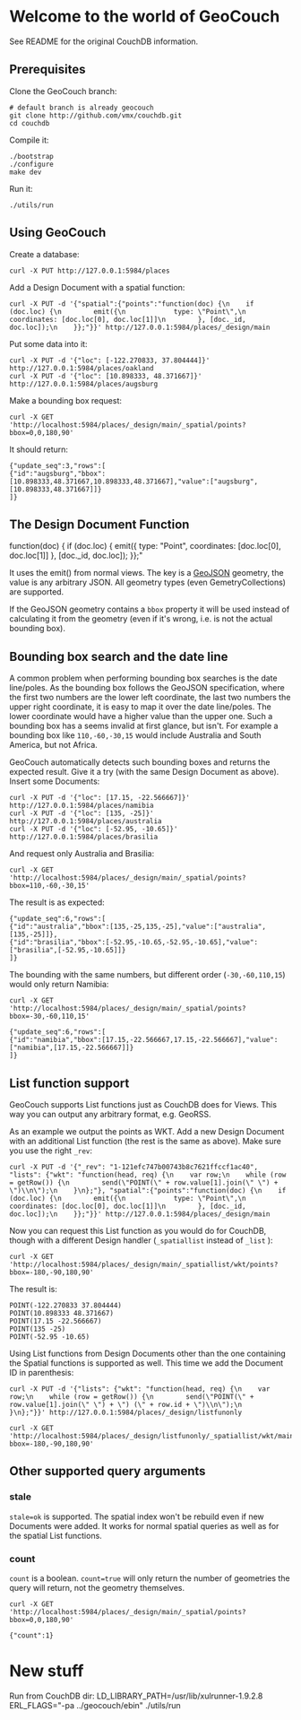 Welcome to the world of GeoCouch
================================

See README for the original CouchDB information.

Prerequisites
-------------

Clone the GeoCouch branch:

    # default branch is already geocouch
    git clone http://github.com/vmx/couchdb.git
    cd couchdb

Compile it:

    ./bootstrap
    ./configure
    make dev

Run it:

    ./utils/run


Using GeoCouch
--------------

Create a database:

    curl -X PUT http://127.0.0.1:5984/places

Add a Design Document with a spatial function:

    curl -X PUT -d '{"spatial":{"points":"function(doc) {\n    if (doc.loc) {\n        emit({\n            type: \"Point\",\n            coordinates: [doc.loc[0], doc.loc[1]]\n        }, [doc._id, doc.loc]);\n    }};"}}' http://127.0.0.1:5984/places/_design/main

Put some data into it:

    curl -X PUT -d '{"loc": [-122.270833, 37.804444]}' http://127.0.0.1:5984/places/oakland
    curl -X PUT -d '{"loc": [10.898333, 48.371667]}' http://127.0.0.1:5984/places/augsburg

Make a bounding box request:

    curl -X GET 'http://localhost:5984/places/_design/main/_spatial/points?bbox=0,0,180,90'

It should return:

    {"update_seq":3,"rows":[
    {"id":"augsburg","bbox":[10.898333,48.371667,10.898333,48.371667],"value":["augsburg",[10.898333,48.371667]]}
    ]}

The Design Document Function
----------------------------

function(doc) {
    if (doc.loc) {
        emit({
            type: "Point",
            coordinates: [doc.loc[0], doc.loc[1]]
        }, [doc._id, doc.loc]);
    }};"

It uses the emit() from normal views. The key is a
[GeoJSON](http://geojson.org) geometry, the value is any arbitrary JSON. All
geometry types (even GemetryCollections) are supported.

If the GeoJSON geometry contains a `bbox` property it will be used instead
of calculating it from the geometry (even if it's wrong, i.e. is not
the actual bounding box).


Bounding box search and the date line
-------------------------------------

A common problem when performing bounding box searches is the date
line/poles. As the bounding box follows the GeoJSON specification,
where the first two numbers are the lower left coordinate, the last
two numbers the upper right coordinate, it is easy to map it over the
date line/poles. The lower coordinate would have a higher value than
the upper one. Such a bounding box has a seems invalid at first
glance, but isn't. For example a bounding box like `110,-60,-30,15`
would include Australia and South America, but not Africa.

GeoCouch automatically detects such bounding boxes and returns the
expected result. Give it a try (with the same Design Document as
above). Insert some Documents:

    curl -X PUT -d '{"loc": [17.15, -22.566667]}' http://127.0.0.1:5984/places/namibia
    curl -X PUT -d '{"loc": [135, -25]}' http://127.0.0.1:5984/places/australia
    curl -X PUT -d '{"loc": [-52.95, -10.65]}' http://127.0.0.1:5984/places/brasilia

And request only Australia and Brasilia:

    curl -X GET 'http://localhost:5984/places/_design/main/_spatial/points?bbox=110,-60,-30,15'

The result is as expected:

    {"update_seq":6,"rows":[
    {"id":"australia","bbox":[135,-25,135,-25],"value":["australia",[135,-25]]},
    {"id":"brasilia","bbox":[-52.95,-10.65,-52.95,-10.65],"value":["brasilia",[-52.95,-10.65]]}
    ]}

The bounding with the same numbers, but different order
(`-30,-60,110,15`) would only return Namibia:

    curl -X GET 'http://localhost:5984/places/_design/main/_spatial/points?bbox=-30,-60,110,15'

    {"update_seq":6,"rows":[
    {"id":"namibia","bbox":[17.15,-22.566667,17.15,-22.566667],"value":["namibia",[17.15,-22.566667]]}
    ]}

List function support
---------------------

GeoCouch supports List functions just as CouchDB does for Views. This way
you can output any arbitrary format, e.g. GeoRSS.

As an example we output the points as WKT. Add a new Design Document
with an additional List function (the rest is the same as above). Make
sure you use the right `_rev`:

    curl -X PUT -d '{"_rev": "1-121efc747b00743b8c7621ffccf1ac40", "lists": {"wkt": "function(head, req) {\n    var row;\n    while (row = getRow()) {\n        send(\"POINT(\" + row.value[1].join(\" \") + \")\\n\");\n    }\n};"}, "spatial":{"points":"function(doc) {\n    if (doc.loc) {\n        emit({\n            type: \"Point\",\n            coordinates: [doc.loc[0], doc.loc[1]]\n        }, [doc._id, doc.loc]);\n    }};"}}' http://127.0.0.1:5984/places/_design/main

Now you can request this List function as you would do for CouchDB,
though with a different Design handler (`_spatiallist` instead of
`_list` ):

    curl -X GET 'http://localhost:5984/places/_design/main/_spatiallist/wkt/points?bbox=-180,-90,180,90'

The result is:

    POINT(-122.270833 37.804444)
    POINT(10.898333 48.371667)
    POINT(17.15 -22.566667)
    POINT(135 -25)
    POINT(-52.95 -10.65)

Using List functions from Design Documents other than the one containing the
Spatial functions is supported as well. This time we add the Document
ID in parenthesis:

    curl -X PUT -d '{"lists": {"wkt": "function(head, req) {\n    var row;\n    while (row = getRow()) {\n        send(\"POINT(\" + row.value[1].join(\" \") + \") (\" + row.id + \")\\n\");\n    }\n};"}}' http://127.0.0.1:5984/places/_design/listfunonly

    curl -X GET 'http://localhost:5984/places/_design/listfunonly/_spatiallist/wkt/main/points?bbox=-180,-90,180,90'


Other supported query arguments
-------------------------------

### stale ###
`stale=ok` is supported. The spatial index won't be rebuild even if
new Documents were added. It works for normal spatial queries as well
as for the spatial List functions.

### count ###
`count` is a boolean. `count=true` will only return the number of geometries
the query will return, not the geometry themselves.

    curl -X GET 'http://localhost:5984/places/_design/main/_spatial/points?bbox=0,0,180,90'

    {"count":1}




New stuff
========

Run from CouchDB dir:
LD_LIBRARY_PATH=/usr/lib/xulrunner-1.9.2.8 ERL_FLAGS="-pa ../geocouch/ebin" ./utils/run

